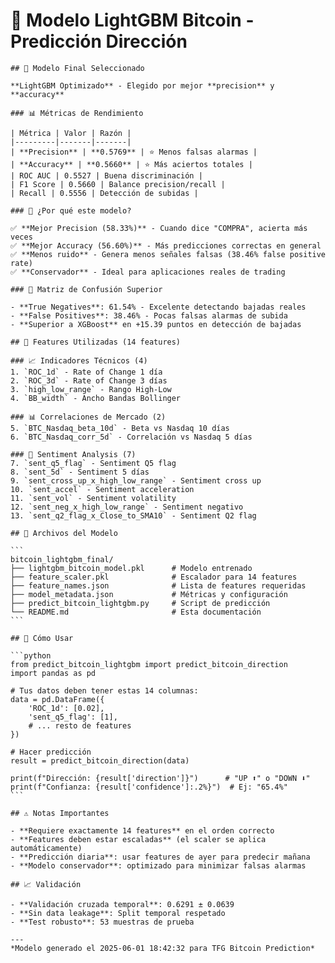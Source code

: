 # 🚀 Modelo LightGBM Bitcoin - Predicción Dirección

    ## 🎯 Modelo Final Seleccionado

    **LightGBM Optimizado** - Elegido por mejor **precision** y **accuracy**

    ### 📊 Métricas de Rendimiento

    | Métrica | Valor | Razón |
    |---------|-------|-------|
    | **Precision** | **0.5769** | ⭐ Menos falsas alarmas |
    | **Accuracy** | **0.5660** | ⭐ Más aciertos totales |
    | ROC AUC | 0.5527 | Buena discriminación |
    | F1 Score | 0.5660 | Balance precision/recall |
    | Recall | 0.5556 | Detección de subidas |

    ### 🎯 ¿Por qué este modelo?

    ✅ **Mejor Precision (58.33%)** - Cuando dice "COMPRA", acierta más veces
    ✅ **Mejor Accuracy (56.60%)** - Más predicciones correctas en general  
    ✅ **Menos ruido** - Genera menos señales falsas (38.46% false positive rate)
    ✅ **Conservador** - Ideal para aplicaciones reales de trading

    ### 🧮 Matriz de Confusión Superior

    - **True Negatives**: 61.54% - Excelente detectando bajadas reales
    - **False Positives**: 38.46% - Pocas falsas alarmas de subida
    - **Superior a XGBoost** en +15.39 puntos en detección de bajadas

    ## 🔧 Features Utilizadas (14 features)

    ### 📈 Indicadores Técnicos (4)
    1. `ROC_1d` - Rate of Change 1 día
    2. `ROC_3d` - Rate of Change 3 días  
    3. `high_low_range` - Rango High-Low
    4. `BB_width` - Ancho Bandas Bollinger

    ### 📊 Correlaciones de Mercado (2)
    5. `BTC_Nasdaq_beta_10d` - Beta vs Nasdaq 10 días
    6. `BTC_Nasdaq_corr_5d` - Correlación vs Nasdaq 5 días

    ### 💭 Sentiment Analysis (7)
    7. `sent_q5_flag` - Sentiment Q5 flag
    8. `sent_5d` - Sentiment 5 días
    9. `sent_cross_up_x_high_low_range` - Sentiment cross up
    10. `sent_accel` - Sentiment acceleration
    11. `sent_vol` - Sentiment volatility
    12. `sent_neg_x_high_low_range` - Sentiment negativo
    13. `sent_q2_flag_x_Close_to_SMA10` - Sentiment Q2 flag

    ## 📁 Archivos del Modelo

    ```
    bitcoin_lightgbm_final/
    ├── lightgbm_bitcoin_model.pkl      # Modelo entrenado
    ├── feature_scaler.pkl              # Escalador para 14 features
    ├── feature_names.json              # Lista de features requeridas
    ├── model_metadata.json             # Métricas y configuración
    ├── predict_bitcoin_lightgbm.py     # Script de predicción
    └── README.md                       # Esta documentación
    ```

    ## 🔮 Cómo Usar

    ```python
    from predict_bitcoin_lightgbm import predict_bitcoin_direction
    import pandas as pd

    # Tus datos deben tener estas 14 columnas:
    data = pd.DataFrame({
        'ROC_1d': [0.02],
        'sent_q5_flag': [1],
        # ... resto de features
    })

    # Hacer predicción
    result = predict_bitcoin_direction(data)

    print(f"Dirección: {result['direction']}")      # "UP ⬆️" o "DOWN ⬇️"
    print(f"Confianza: {result['confidence']:.2%}")  # Ej: "65.4%"
    ```

    ## ⚠️ Notas Importantes

    - **Requiere exactamente 14 features** en el orden correcto
    - **Features deben estar escaladas** (el scaler se aplica automáticamente)
    - **Predicción diaria**: usar features de ayer para predecir mañana
    - **Modelo conservador**: optimizado para minimizar falsas alarmas

    ## 📈 Validación

    - **Validación cruzada temporal**: 0.6291 ± 0.0639
    - **Sin data leakage**: Split temporal respetado
    - **Test robusto**: 53 muestras de prueba

    ---
    *Modelo generado el 2025-06-01 18:42:32 para TFG Bitcoin Prediction*
    